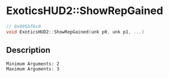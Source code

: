 # ExoticsHUD2::ShowRepGained
```c
// 0x005bf6c0
void ExoticsHUD2::ShowRepGained(unk p0, unk p1, ...)
```
## Description
```
Minimum Arguments: 2
Maximum Arguments: 3
```
